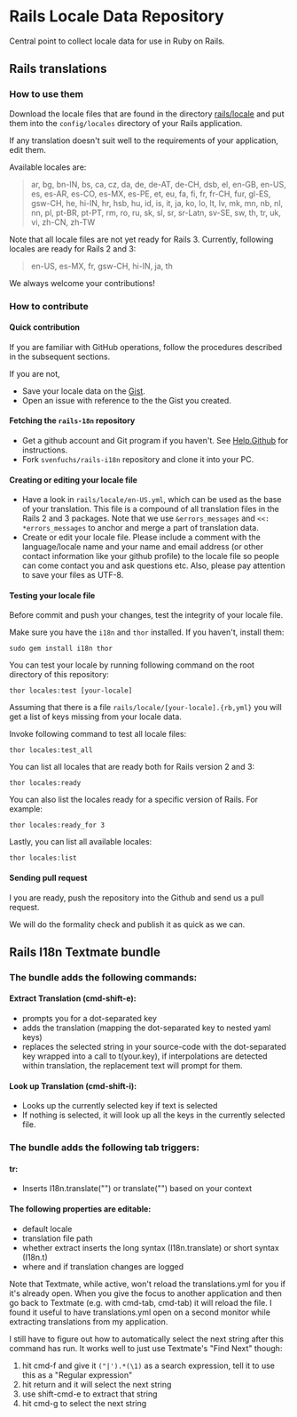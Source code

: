 Rails Locale Data Repository
============================

Central point to collect locale data for use in Ruby on Rails.

Rails translations
------------------

### How to use them

Download the locale files that are found in the directory [rails/locale](http://github.com/svenfuchs/rails-i18n/tree/master/rails/locale/) and put them into the `config/locales` directory of your Rails application.

If any translation doesn't suit well to the requirements of your application, edit them.

Available locales are:
> ar, bg, bn-IN, bs, ca, cz, da, de, de-AT, de-CH, dsb, el, en-GB, en-US, es,
> es-AR, es-CO, es-MX, es-PE, et, eu, fa, fi, fr, fr-CH, fur, gl-ES, gsw-CH, he,
> hi-IN, hr, hsb, hu, id, is, it, ja, ko, lo, lt, lv, mk, mn, nb, nl, nn, pl,
> pt-BR, pt-PT, rm, ro, ru, sk, sl, sr, sr-Latn, sv-SE, sw, th, tr, uk, vi,
> zh-CN, zh-TW

Note that all locale files are not yet ready for Rails 3. Currently, following locales are ready for Rails 2 and 3:
> en-US, es-MX, fr, gsw-CH, hi-IN, ja, th

We always welcome your contributions!

### How to contribute

#### Quick contribution

If you are familiar with GitHub operations, follow the procedures described in the subsequent sections.

If you are not,

* Save your locale data on the [Gist](http://gist.github.com).
* Open an issue with reference to the the Gist you created.

#### Fetching the `rails-18n` repository

* Get a github account and Git program if you haven't. See [Help.Github](http://help.github.com/) for instructions.
* Fork `svenfuchs/rails-i18n` repository and clone it into your PC.

#### Creating or editing your locale file

* Have a look in `rails/locale/en-US.yml`, which can be used as the base of your translation.
  This file is a compound of all translation files in the Rails 2 and 3 packages.
  Note that we use `&errors_messages` and `<<: *errors_messages` to anchor and merge a part of translation data.
* Create or edit your locale file.
  Please include a comment with the language/locale name and your name and email address (or other contact information like your github profile) to the locale file so people can come contact you and ask questions etc.
  Also, please pay attention to save your files as UTF-8.

#### Testing your locale file

Before commit and push your changes, test the integrity of your locale file.

Make sure you have the <code>i18n</code> and <code>thor</code> installed. If you haven't, install them:

    sudo gem install i18n thor

You can test your locale by running following command on the root directory of this repository:

    thor locales:test [your-locale]

Assuming that there is a file <code>rails/locale/[your-locale].{rb,yml}</code> you will get a list of keys missing from your locale data.

Invoke following command to test all locale files:

    thor locales:test_all

You can list all locales that are ready both for Rails version 2 and 3:

    thor locales:ready

You can also list the locales ready for a specific version of Rails. For example:

    thor locales:ready_for 3

Lastly, you can list all available locales:

    thor locales:list

#### Sending pull request

I you are ready, push the repository into the Github and send us a pull request.

We will do the formality check and publish it as quick as we can.

Rails I18n Textmate bundle
--------------------------

### The bundle adds the following commands:

#### Extract Translation (cmd-shift-e):
* prompts you for a dot-separated key
* adds the translation (mapping the dot-separated key to nested yaml keys)
* replaces the selected string in your source-code with the dot-separated key wrapped into a call to t(your.key), if interpolations are detected within translation, the replacement text will prompt for them.

#### Look up Translation (cmd-shift-i):
* Looks up the currently selected key if text is selected
* If nothing is selected, it will look up all the keys in the currently selected file.

### The bundle adds the following tab triggers:

#### tr:
* Inserts I18n.translate("") or translate("") based on your context

#### The following properties are editable:
* default locale
* translation file path
* whether extract inserts the long syntax (I18n.translate) or short syntax (I18n.t)
* where and if translation changes are logged

Note that Textmate, while active, won't reload the translations.yml for you if it's already open. When you give the focus to another application and then go back to Textmate (e.g. with cmd-tab, cmd-tab) it will reload the file. I found it useful to have translations.yml open on a second monitor while extracting translations from my application.

I still have to figure out how to automatically select the next string after this command has run. It works well to just use Textmate's "Find Next" though:

1. hit cmd-f and give it <code>("|').*(\1)</code> as a search expression, tell it to use this as a "Regular expression"
1. hit return and it will select the next string
1. use shift-cmd-e to extract that string
1. hit cmd-g to select the next string
